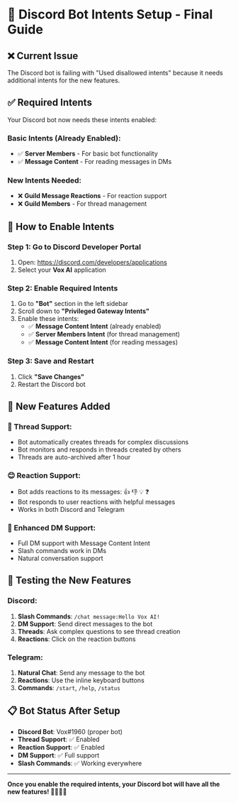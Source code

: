 # 🔧 Discord Bot Intents Setup - Final Guide

## ❌ **Current Issue**

The Discord bot is failing with "Used disallowed intents" because it needs additional intents for the new features.

## ✅ **Required Intents**

Your Discord bot now needs these intents enabled:

### **Basic Intents (Already Enabled):**
- ✅ **Server Members** - For basic bot functionality
- ✅ **Message Content** - For reading messages in DMs

### **New Intents Needed:**
- ❌ **Guild Message Reactions** - For reaction support
- ❌ **Guild Members** - For thread management

## 🔧 **How to Enable Intents**

### **Step 1: Go to Discord Developer Portal**
1. Open: https://discord.com/developers/applications
2. Select your **Vox AI** application

### **Step 2: Enable Required Intents**
1. Go to **"Bot"** section in the left sidebar
2. Scroll down to **"Privileged Gateway Intents"**
3. Enable these intents:
   - ✅ **Message Content Intent** (already enabled)
   - ✅ **Server Members Intent** (for thread management)
   - ✅ **Message Content Intent** (for reading messages)

### **Step 3: Save and Restart**
1. Click **"Save Changes"**
2. Restart the Discord bot

## 🎯 **New Features Added**

### **🧵 Thread Support:**
- Bot automatically creates threads for complex discussions
- Bot monitors and responds in threads created by others
- Threads are auto-archived after 1 hour

### **😊 Reaction Support:**
- Bot adds reactions to its messages: 👍 👎 💡 ❓
- Bot responds to user reactions with helpful messages
- Works in both Discord and Telegram

### **📱 Enhanced DM Support:**
- Full DM support with Message Content Intent
- Slash commands work in DMs
- Natural conversation support

## 🚀 **Testing the New Features**

### **Discord:**
1. **Slash Commands**: `/chat message:Hello Vox AI!`
2. **DM Support**: Send direct messages to the bot
3. **Threads**: Ask complex questions to see thread creation
4. **Reactions**: Click on the reaction buttons

### **Telegram:**
1. **Natural Chat**: Send any message to the bot
2. **Reactions**: Use the inline keyboard buttons
3. **Commands**: `/start`, `/help`, `/status`

## 📋 **Bot Status After Setup**

- **Discord Bot**: Vox#1960 (proper bot)
- **Thread Support**: ✅ Enabled
- **Reaction Support**: ✅ Enabled  
- **DM Support**: ✅ Full support
- **Slash Commands**: ✅ Working everywhere

---

**Once you enable the required intents, your Discord bot will have all the new features! 🤖✨🧵😊**
